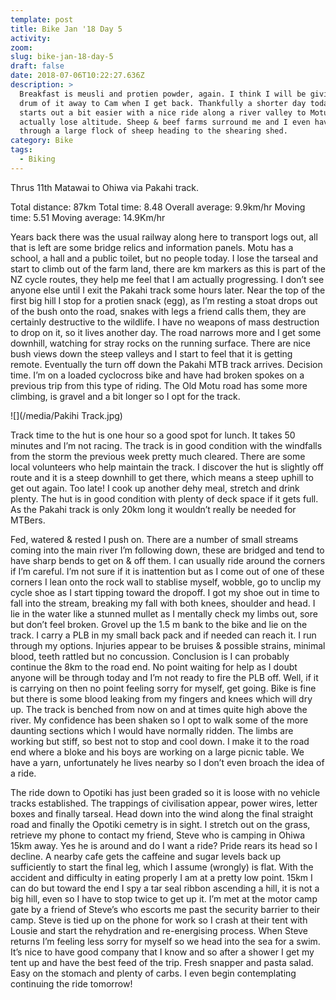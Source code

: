 ```yaml
---
template: post
title: Bike Jan '18 Day 5
activity:
zoom:
slug: bike-jan-18-day-5
draft: false
date: 2018-07-06T10:22:27.636Z
description: >
  Breakfast is meusli and protien powder, again. I think I will be giving the
  drum of it away to Cam when I get back. Thankfully a shorter day today, and it
  starts out a bit easier with a nice ride along a river valley to Motu, where I
  actually lose altitude. Sheep & beef farms surround me and I even have to ride
  through a large flock of sheep heading to the shearing shed.
category: Bike
tags:
  - Biking
---
```

Thrus 11th Matawai to Ohiwa via Pakahi track.

Total distance: 87km
Total time: 8.48 Overall average: 9.9km/hr
Moving time: 5.51 Moving average: 14.9Km/hr

Years back there was the usual railway along here to transport logs out, all that is left are some bridge relics and information panels. Motu has a school, a hall and a public toilet, but no people today. I lose the tarseal and start to climb out of the farm land, there are km markers as this is part of the NZ cycle routes, they help me feel that I am actually progressing. I don’t see anyone else until I exit the Pakahi track some hours later. Near the top of the first big hill I stop for a protien snack (egg), as I’m resting a stoat drops out of the bush onto the road, snakes with legs a friend calls them, they are certainly destructive to the wildlife. I have no weapons of mass destruction to drop on it, so it lives another day. The road narrows more and I get some downhill, watching for stray rocks on the running surface. There are nice bush views down the steep valleys and I start to feel that it is getting remote. Eventually the turn off down the Pakahi MTB track arrives. Decision time. I’m on a loaded cyclocross bike and have had broken spokes on a previous trip from this type of riding. The Old Motu road has some more climbing, is gravel and a bit longer so I opt for the track.

![](/media/Pakihi Track.jpg)

Track time to the hut is one hour so a good spot for lunch. It takes 50 minutes and I’m not racing. The track is in good condition with the windfalls from the storm the previous week pretty much cleared. There are some local volunteers who help maintain the track. I discover the hut is slightly off route and it is a steep downhill to get there, which means a steep uphill to get out again. Too late! I cook up another dehy meal, stretch and drink plenty. The hut is in good condition with plenty of deck space if it gets full. As the Pakahi track is only 20km long it wouldn’t really be needed for MTBers.

Fed, watered & rested I push on. There are a number of small streams coming into the main river I’m following down, these are bridged and tend to have sharp bends to get on & off them. I can usually ride around the corners if I’m careful. I’m not sure if it is inattention but as I come out of one of these corners I lean onto the rock wall to stablise myself, wobble, go to unclip my cycle shoe as I start tipping toward the dropoff. I got my shoe out in time to fall into the stream, breaking my fall with both knees, shoulder and head. I lie in the water like a stunned mullet as I mentally check my limbs out, sore but don’t feel broken. Grovel up the 1.5 m bank to the bike and lie on the track. I carry a PLB in my small back pack and if needed can reach it. I run through my options. Injuries appear to be bruises & possible strains, minimal blood, teeth rattled but no concussion. Conclusion is I can probably continue the 8km to the road end. No point waiting for help as I doubt anyone will be through today and I’m not ready to fire the PLB off. Well, if it is carrying on then no point feeling sorry for myself, get going. Bike is fine but there is some blood leaking from my fingers and knees which will dry up. The track is benched from now on and at times quite high above the river. My confidence has been shaken so I opt to walk some of the more daunting sections which I would have normally ridden. The limbs are working but stiff, so best not to stop and cool down. I make it to the road end where a bloke and his boys are working on a large picnic table. We have a yarn, unfortunately he lives nearby so I don’t even broach the idea of a ride.

The ride down to Opotiki has just been graded so it is loose with no vehicle tracks established. The trappings of civilisation appear, power wires, letter boxes and finally tarseal. Head down into the wind along the final straight road and finally the Opotiki cemetry is in sight. I stretch out on the grass, retrieve my phone to contact my friend, Steve who is camping in Ohiwa 15km away. Yes he is around and do I want a ride? Pride rears its head so I decline. A nearby cafe gets the caffeine and sugar levels back up sufficiently to start the final leg, which I assume (wrongly) is flat. With the accident and difficulty in eating properly I am at a pretty low point. 15km I can do but toward the end I spy a tar seal ribbon ascending a hill, it is not a big hill, even so I have to stop twice to get up it. I’m met at the motor camp gate by a friend of Steve’s who escorts me past the security barrier to their camp. Steve is tied up on the phone for work so I crash at their tent with Lousie and start the rehydration and re-energising process. When Steve returns I’m feeling less sorry for myself so we head into the sea for a swim. It’s nice to have good company that I know and so after a shower I get my tent up and have the best feed of the trip. Fresh snapper and pasta salad. Easy on the stomach and plenty of carbs. I even begin contemplating continuing the ride tomorrow!
